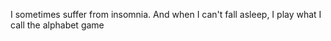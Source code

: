  I sometimes suffer from insomnia. And when I can't
 fall asleep, I play what I call the alphabet game
